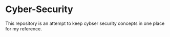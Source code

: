 # Cyber-Security
This repository is an attempt to keep cybser security concepts in one place for my reference.
